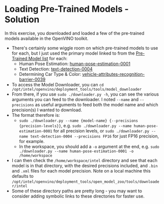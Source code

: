 # Loading Pre-Trained Models - Solution

In this exercise, you downloaded and loaded a few of the pre-trained models available 
in the OpenVINO toolkit.

- There's certainly some wiggle room on which pre-trained models to use for each, but I just used the primary model linked to from the [Pre-Trained Model list](https://software.intel.com/en-us/openvino-toolkit/documentation/pretrained-models) for each:
  - Human Pose Estimation: [human-pose-estimation-0001](https://docs.openvinotoolkit.org/latest/_models_intel_human_pose_estimation_0001_description_human_pose_estimation_0001.html)
  - Text Detection: [text-detection-0004](http://docs.openvinotoolkit.org/latest/_models_intel_text_detection_0004_description_text_detection_0004.html)
  - Determining Car Type & Color: [vehicle-attributes-recognition-barrier-0039](https://docs.openvinotoolkit.org/latest/_models_intel_vehicle_attributes_recognition_barrier_0039_description_vehicle_attributes_recognition_barrier_0039.html)
- To access the Model Downloader, you can `cd /opt/intel/openvino/deployment_tools/tools/model_downloader`
- From there, if you use `sudo ./downloader.py -h`, you can see the various arguments you can feed to the downloader. I noted `--name` and `--precisions`  as useful arguments to feed both the model name and which precision(s) I wanted to download.
- The format therefore is:
  - `sudo ./downloader.py --name {model-name} {--precisions {precision-levels}}`, e.g. `sudo ./downloader.py --name human-pose-estimation-0001` for all precision levels, or `sudo ./downloader.py --name text-detection-0004 --precisions FP16` for just FP16 precision, for example.
  - In the workspace, you should add a `-o` argument at the end, e.g.  `sudo ./downloader.py --name human-pose-estimation-0001 -o /home/workspace`
- I can then check the `/home/workspace/intel` directory and see that each model is in that directory, with the desired precisions included, and `.bin` and `.xml` files for each model precision. Note on a local machine this defaults to `/opt/intel/openvino/deployment_tools/open_model_zoo/tools/downloader/intel`
- Some of these directory paths are pretty long - you may want to consider adding symbolic links to these directories for faster use.
